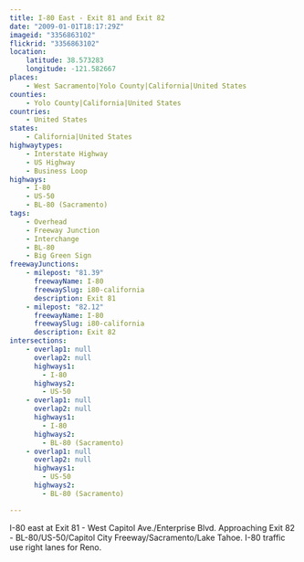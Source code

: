 ```yaml
---
title: I-80 East - Exit 81 and Exit 82
date: "2009-01-01T18:17:29Z"
imageid: "3356863102"
flickrid: "3356863102"
location:
    latitude: 38.573283
    longitude: -121.582667
places:
    - West Sacramento|Yolo County|California|United States
counties:
    - Yolo County|California|United States
countries:
    - United States
states:
    - California|United States
highwaytypes:
    - Interstate Highway
    - US Highway
    - Business Loop
highways:
    - I-80
    - US-50
    - BL-80 (Sacramento)
tags:
    - Overhead
    - Freeway Junction
    - Interchange
    - BL-80
    - Big Green Sign
freewayJunctions:
    - milepost: "81.39"
      freewayName: I-80
      freewaySlug: i80-california
      description: Exit 81
    - milepost: "82.12"
      freewayName: I-80
      freewaySlug: i80-california
      description: Exit 82
intersections:
    - overlap1: null
      overlap2: null
      highways1:
        - I-80
      highways2:
        - US-50
    - overlap1: null
      overlap2: null
      highways1:
        - I-80
      highways2:
        - BL-80 (Sacramento)
    - overlap1: null
      overlap2: null
      highways1:
        - US-50
      highways2:
        - BL-80 (Sacramento)

---
```

I-80 east at Exit 81 - West Capitol Ave./Enterprise Blvd. Approaching Exit 82 - BL-80/US-50/Capitol City Freeway/Sacramento/Lake Tahoe. I-80 traffic use right lanes for Reno.